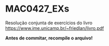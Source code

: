 # MAC0427_EXs
Resolução conjunta de exercícios do livro https://www.ime.unicamp.br/~friedlan/livro.pdf

**Antes de commitar, recompile o arquivo!**
